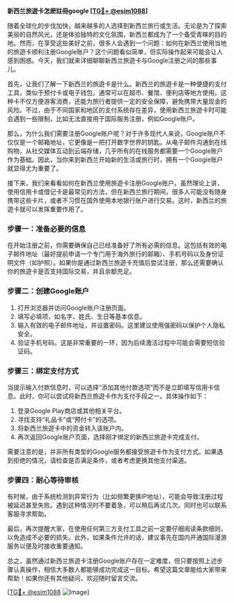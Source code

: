 **新西兰旅遊卡怎麽註冊google [[TG💪+ @esim1088](https://t.me/s/esim1088)]**

随着全球化的步伐加快，越来越多的人选择到新西兰旅行或生活。无论是为了探索美丽的自然风光，还是体验独特的文化氛围，新西兰都成为了一个备受青睐的目的地。然而，在享受这些美好之前，很多人会遇到一个问题：如何在新西兰使用当地的旅遊卡顺利注册Google账户？这个问题看似简单，但实际操作起来可能会让人感到困惑。今天，我们就来详细聊聊新西兰旅遊卡与Google注册之间的那些事儿。

首先，让我们了解一下新西兰的旅遊卡是什么。新西兰的旅遊卡是一种便捷的支付工具，类似于预付卡或电子钱包，通常可以在超市、餐馆、便利店等地方使用。这种卡不仅方便游客消费，还能为旅行者提供一定的安全保障，避免携带大量现金的风险。不过，由于不同国家和地区的支付系统存在差异，使用新西兰旅遊卡时可能会遇到一些限制，比如无法直接用于国际服务注册，例如Google账户。

那么，为什么我们需要注册Google账户呢？对于许多现代人来说，Google账户不仅仅是一个邮箱地址，它更像是一把打开数字世界的钥匙。从电子邮件沟通到在线购物，从社交媒体互动到云端存储，几乎所有的在线服务都需要一个Google账户作为基础。因此，当你来到新西兰开始新的生活或旅行时，拥有一个Google账户就显得尤为重要了。

接下来，我们来看看如何在新西兰使用旅遊卡注册Google账户。虽然理论上讲，使用信用卡或借记卡是最常见的方法，但在新西兰旅行期间，很多人可能没有随身携带这些卡片，或者不习惯在国外使用本地银行账户进行交易。这时，新西兰的旅遊卡就可以发挥重要作用了。

### 步骤一：准备必要的信息

在开始注册之前，你需要确保自己已经准备好了所有必需的信息。这包括有效的电子邮件地址（最好提前申请一个专门用于海外旅行的邮箱）、手机号码以及身份证明文件（如护照）。如果你是通过新西兰旅遊卡充值后尝试注册，那么还需要确认你的旅遊卡是否支持国际交易，并且余额充足。

### 步骤二：创建Google账户

1. 打开浏览器并访问Google账户注册页面。
2. 填写必填项，如名字、姓氏、生日等基本信息。
3. 输入有效的电子邮件地址，并设置密码。这里建议使用强密码以保护个人隐私安全。
4. 验证手机号码。这是非常重要的一环，因为后续激活过程中可能会需要短信验证码。

### 步骤三：绑定支付方式

当提示输入付款信息时，可以选择“添加其他付款选项”而不是立即填写信用卡信息。此时，你可以尝试将新西兰旅遊卡作为支付手段之一。具体操作如下：

1. 登录Google Play商店或其他相关平台。
2. 寻找支持“礼品卡”或“预付卡”的选项。
3. 将新西兰旅遊卡中的资金转入该账户内。
4. 再次返回Google账户页面，选择刚才绑定的新西兰旅遊卡完成支付。

需要注意的是，并非所有类型的Google服务都接受旅遊卡作为支付方式。如果遇到拒绝的情况，请检查是否满足条件，或者考虑更换其他支付渠道。

### 步骤四：耐心等待审核

有时候，由于系统检测到异常行为（比如频繁更换IP地址），可能会导致注册过程被延迟甚至失败。遇到这种情况时不要着急，可以稍后再试几次。同时也可以联系客服寻求帮助。

最后，再次提醒大家，在使用任何第三方支付工具之前一定要仔细阅读条款细则，以免造成不必要的损失。此外，如果条件允许的话，建议事先在国内开通国际漫游服务以便及时接收重要通知。

总之，虽然通过新西兰旅遊卡注册Google账户存在一定难度，但只要按照上述步骤认真操作，相信大多数人都能够成功完成这一目标。希望这篇文章能给大家带来帮助！如果你还有其他疑问，欢迎随时留言交流。

[[TG💪+ @esim1088](https://t.me/s/esim1088) ![Image](https://i.postimg.cc/4NQfJmqS/Snipaste-2025-05-13-00-14-12.png)]
